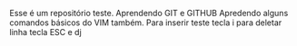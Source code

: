 
Esse é um repositório teste.
Aprendendo GIT e GITHUB
Apredendo alguns comandos básicos do VIM também.
Para inserir teste tecla i para deletar linha tecla ESC e dj


